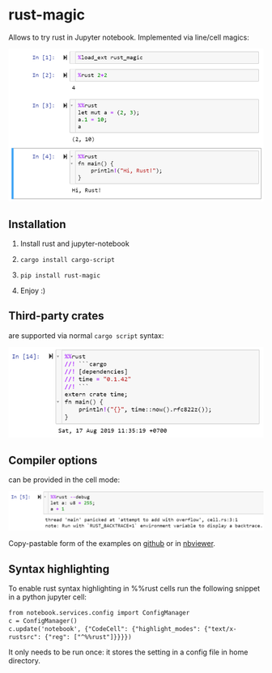 # rust-magic

Allows to try rust in Jupyter notebook. Implemented via line/cell magics:

<img src="https://raw.githubusercontent.com/axil/rust-magic/master/img/rust-magic.png" width="600">

## Installation

1. Install rust and jupyter-notebook

2. `cargo install cargo-script`

3. `pip install rust-magic`

4. Enjoy :)

## Third-party crates

are supported via normal `cargo script` syntax:

<img src="https://raw.githubusercontent.com/axil/rust-magic/master/img/external-crate.png" width="600">

## Compiler options

can be provided in the cell mode:

<img src="https://raw.githubusercontent.com/axil/rust-magic/master/img/debug1.png" width="800">

Copy-pastable form of the examples on [github](https://github.com/axil/rust-magic/blob/master/example.ipynb) or in
[nbviewer](https://nbviewer.jupyter.org/github/axil/rust-magic/blob/master/example.ipynb).

## Syntax highlighting

To enable rust syntax highlighting in %%rust cells run the following snippet in a python jupyter cell:
```
from notebook.services.config import ConfigManager
c = ConfigManager()
c.update('notebook', {"CodeCell": {"highlight_modes": {"text/x-rustsrc": {"reg": ["^%%rust"]}}}})
```

It only needs to be run once: it stores the setting in a config file in home directory.
